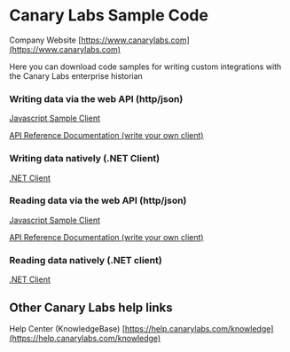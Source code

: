 # Canary Labs Sample Code
Company Website
[https://www.canarylabs.com](https://www.canarylabs.com)

Here you can download code samples for writing custom integrations with the Canary Labs enterprise historian

### Writing data via the web API (http/json)
[Javascript Sample Client](https://github.com/CanaryLabs/SampleCode/tree/master/Samples/Data%20Storage/Web%20API/Javascript)

[API Reference Documentation (write your own client)](https://docs.canarylabs.com:55254/help)

### Writing data natively (.NET Client)
[.NET Client](https://github.com/CanaryLabs/SampleCode/tree/master/Samples/Data%20Storage/.NET%20Client)

### Reading data via the web API (http/json)
[Javascript Sample Client](https://github.com/CanaryLabs/SampleCode/tree/master/Samples/Data%20Retrieval/Web%20API/Javascript)

[API Reference Documentation (write your own client)](https://docs.canarylabs.com:55236/help)
### Reading data natively (.NET client)
[.NET Client](https://github.com/CanaryLabs/SampleCode/tree/master/Samples/Data%20Retrieval/.NET%20Client)

## Other Canary Labs help links
Help Center (KnowledgeBase)
[https://help.canarylabs.com/knowledge](https://help.canarylabs.com/knowledge)

